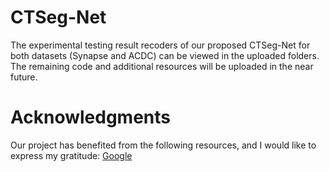# CTSeg-Net
The experimental testing result recoders of our proposed CTSeg-Net for both datasets (Synapse and ACDC) can be viewed in the uploaded folders. The remaining code and additional resources will be uploaded in the near future. 
# Acknowledgments
Our project has benefited from the following resources, and I would like to express my gratitude:
[Google](https://www.google.com)
